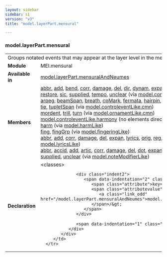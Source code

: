 ```yaml
---
layout: sidebar
sidebar: s1
version: "v3"
title: "model.layerPart.mensural"

---
```


<div class="classSpec model">
   <h3 id="model.layerPart.mensural">model.layerPart.mensural</h3>
   <table class="wovenodd">
      <tr>
         <td colspan="2" class="wovenodd-col2">Groups notated events that may appear at the layer level in the mensural
            repertoire.
         </td>
      </tr>
      <tr>
         <td class="wovenodd-col1">
            <strong>Module</strong>
         </td>
         <td class="wovenodd-col2">MEI.mensural</td>
      </tr>
      <tr>
         <td class="wovenodd-col1">
            <strong>Available in</strong>
         </td>
         <td class="wovenodd-col2">
            <div class="parent">
               <div>
                  <a class="link_odd_classSpec" href="/{{ page.version }}/model-classes/model.layerPart.mensuralAndNeumes.html">model.layerPart.mensuralAndNeumes</a>
               </div>
            </div>
         </td>
      </tr>
      <tr>
         <td class="wovenodd-col1">
            <strong>Members</strong>
         </td>
         <td class="wovenodd-col2">
            <div class="parent">
               <div>
                  <a class="link_odd_elementSpec" href="/{{ page.version }}/model-classes/abbr.html">abbr</a>, 
                  <a class="link_odd_elementSpec" href="/{{ page.version }}/model-classes/add.html">add</a>, 
                  <a class="link_odd_elementSpec" href="/{{ page.version }}/model-classes/bend.html">bend</a>, 
                  <a class="link_odd_elementSpec" href="/{{ page.version }}/model-classes/corr.html">corr</a>, 
                  <a class="link_odd_elementSpec" href="/{{ page.version }}/model-classes/damage.html">damage</a>, 
                  <a class="link_odd_elementSpec" href="/{{ page.version }}/model-classes/del.html">del</a>, 
                  <a class="link_odd_elementSpec" href="/{{ page.version }}/model-classes/dir.html">dir</a>, 
                  <a class="link_odd_elementSpec" href="/{{ page.version }}/model-classes/dynam.html">dynam</a>, 
                  <a class="link_odd_elementSpec" href="/{{ page.version }}/model-classes/expan.html">expan</a>, 
                  <a class="link_odd_elementSpec" href="/{{ page.version }}/model-classes/gliss.html">gliss</a>, 
                  <a class="link_odd_elementSpec" href="/{{ page.version }}/model-classes/orig.html">orig</a>, 
                  <a class="link_odd_elementSpec" href="/{{ page.version }}/model-classes/ornam.html">ornam</a>, 
                  <a class="link_odd_elementSpec" href="/{{ page.version }}/model-classes/phrase.html">phrase</a>, 
                  <a class="link_odd_elementSpec" href="/{{ page.version }}/model-classes/reg.html">reg</a>, 
                  <a class="link_odd_elementSpec" href="/{{ page.version }}/model-classes/restore.html">restore</a>, 
                  <a class="link_odd_elementSpec" href="/{{ page.version }}/model-classes/sic.html">sic</a>, 
                  <a class="link_odd_elementSpec" href="/{{ page.version }}/model-classes/supplied.html">supplied</a>, 
                  <a class="link_odd_elementSpec" href="/{{ page.version }}/model-classes/tempo.html">tempo</a>, 
                  <a class="link_odd_elementSpec" href="/{{ page.version }}/model-classes/unclear.html">unclear</a>
                  <span> (via 
                     <a class="link_odd_classSpec" href="/{{ page.version }}/model-classes/model.controleventLike.html">model.controleventLike</a>)
                  </span>
               </div>
               <div>
                  <a class="link_odd_elementSpec" href="/{{ page.version }}/model-classes/arpeg.html">arpeg</a>, 
                  <a class="link_odd_elementSpec" href="/{{ page.version }}/model-classes/beamSpan.html">beamSpan</a>, 
                  <a class="link_odd_elementSpec" href="/{{ page.version }}/model-classes/breath.html">breath</a>, 
                  <a class="link_odd_elementSpec" href="/{{ page.version }}/model-classes/cpMark.html">cpMark</a>, 
                  <a class="link_odd_elementSpec" href="/{{ page.version }}/model-classes/fermata.html">fermata</a>, 
                  <a class="link_odd_elementSpec" href="/{{ page.version }}/model-classes/hairpin.html">hairpin</a>, 
                  <a class="link_odd_elementSpec" href="/{{ page.version }}/model-classes/harpPedal.html">harpPedal</a>, 
                  <a class="link_odd_elementSpec" href="/{{ page.version }}/model-classes/octave.html">octave</a>, 
                  <a class="link_odd_elementSpec" href="/{{ page.version }}/model-classes/pedal.html">pedal</a>, 
                  <a class="link_odd_elementSpec" href="/{{ page.version }}/model-classes/reh.html">reh</a>, 
                  <a class="link_odd_elementSpec" href="/{{ page.version }}/model-classes/slur.html">slur</a>, 
                  <a class="link_odd_elementSpec" href="/{{ page.version }}/model-classes/tie.html">tie</a>, 
                  <a class="link_odd_elementSpec" href="/{{ page.version }}/model-classes/tupletSpan.html">tupletSpan</a>
                  <span> (via 
                     <a class="link_odd_classSpec" href="/{{ page.version }}/model-classes/model.controleventLike.cmn.html">model.controleventLike.cmn</a>)
                  </span>
               </div>
               <div>
                  <a class="link_odd_elementSpec" href="/{{ page.version }}/model-classes/mordent.html">mordent</a>, 
                  <a class="link_odd_elementSpec" href="/{{ page.version }}/model-classes/trill.html">trill</a>, 
                  <a class="link_odd_elementSpec" href="/{{ page.version }}/model-classes/turn.html">turn</a>
                  <span> (via 
                     <a class="link_odd_classSpec" href="/{{ page.version }}/model-classes/model.ornamentLike.cmn.html">model.ornamentLike.cmn</a>)
                  </span>
               </div>
               <div>
                  <span>
                     <a class="link_odd_classSpec" href="/{{ page.version }}/model-classes/model.controleventLike.harmony.html">model.controleventLike.harmony</a> (no elements directly inheriting from this class)
                  </span>
               </div>
               <div>
                  <a class="link_odd_elementSpec" href="/{{ page.version }}/model-classes/harm.html">harm</a>
                  <span> (via 
                     <a class="link_odd_classSpec" href="/{{ page.version }}/model-classes/model.harmLike.html">model.harmLike</a>)
                  </span>
               </div>
               <div>
                  <a class="link_odd_elementSpec" href="/{{ page.version }}/model-classes/fing.html">fing</a>, 
                  <a class="link_odd_elementSpec" href="/{{ page.version }}/model-classes/fingGrp.html">fingGrp</a>
                  <span> (via 
                     <a class="link_odd_classSpec" href="/{{ page.version }}/model-classes/model.fingeringLike.html">model.fingeringLike</a>)
                  </span>
               </div>
               <div>
                  <a class="link_odd_elementSpec" href="/{{ page.version }}/model-classes/abbr.html">abbr</a>, 
                  <a class="link_odd_elementSpec" href="/{{ page.version }}/model-classes/add.html">add</a>, 
                  <a class="link_odd_elementSpec" href="/{{ page.version }}/model-classes/corr.html">corr</a>, 
                  <a class="link_odd_elementSpec" href="/{{ page.version }}/model-classes/damage.html">damage</a>, 
                  <a class="link_odd_elementSpec" href="/{{ page.version }}/model-classes/del.html">del</a>, 
                  <a class="link_odd_elementSpec" href="/{{ page.version }}/model-classes/expan.html">expan</a>, 
                  <a class="link_odd_elementSpec" href="/{{ page.version }}/model-classes/lyrics.html">lyrics</a>, 
                  <a class="link_odd_elementSpec" href="/{{ page.version }}/model-classes/orig.html">orig</a>, 
                  <a class="link_odd_elementSpec" href="/{{ page.version }}/model-classes/reg.html">reg</a>, 
                  <a class="link_odd_elementSpec" href="/{{ page.version }}/model-classes/restore.html">restore</a>, 
                  <a class="link_odd_elementSpec" href="/{{ page.version }}/model-classes/sic.html">sic</a>, 
                  <a class="link_odd_elementSpec" href="/{{ page.version }}/model-classes/supplied.html">supplied</a>, 
                  <a class="link_odd_elementSpec" href="/{{ page.version }}/model-classes/unclear.html">unclear</a>
                  <span> (via 
                     <a class="link_odd_classSpec" href="/{{ page.version }}/model-classes/model.lyricsLike.html">model.lyricsLike</a>)
                  </span>
               </div>
               <div>
                  <a class="link_odd_elementSpec" href="/{{ page.version }}/model-classes/abbr.html">abbr</a>, 
                  <a class="link_odd_elementSpec" href="/{{ page.version }}/model-classes/accid.html">accid</a>, 
                  <a class="link_odd_elementSpec" href="/{{ page.version }}/model-classes/add.html">add</a>, 
                  <a class="link_odd_elementSpec" href="/{{ page.version }}/model-classes/artic.html">artic</a>, 
                  <a class="link_odd_elementSpec" href="/{{ page.version }}/model-classes/corr.html">corr</a>, 
                  <a class="link_odd_elementSpec" href="/{{ page.version }}/model-classes/damage.html">damage</a>, 
                  <a class="link_odd_elementSpec" href="/{{ page.version }}/model-classes/del.html">del</a>, 
                  <a class="link_odd_elementSpec" href="/{{ page.version }}/model-classes/dot.html">dot</a>, 
                  <a class="link_odd_elementSpec" href="/{{ page.version }}/model-classes/expan.html">expan</a>, 
                  <a class="link_odd_elementSpec" href="/{{ page.version }}/model-classes/note.html">note</a>, 
                  <a class="link_odd_elementSpec" href="/{{ page.version }}/model-classes/orig.html">orig</a>, 
                  <a class="link_odd_elementSpec" href="/{{ page.version }}/model-classes/reg.html">reg</a>, 
                  <a class="link_odd_elementSpec" href="/{{ page.version }}/model-classes/restore.html">restore</a>, 
                  <a class="link_odd_elementSpec" href="/{{ page.version }}/model-classes/sic.html">sic</a>, 
                  <a class="link_odd_elementSpec" href="/{{ page.version }}/model-classes/supplied.html">supplied</a>, 
                  <a class="link_odd_elementSpec" href="/{{ page.version }}/model-classes/unclear.html">unclear</a>
                  <span> (via 
                     <a class="link_odd_classSpec" href="/{{ page.version }}/model-classes/model.noteModifierLike.html">model.noteModifierLike</a>)
                  </span>
               </div>
            </div>
         </td>
      </tr>
      <tr>
         <td class="wovenodd-col1">
            <strong>Declaration</strong>
         </td>
         <td class="wovenodd-col2">
            <div xml:space="preserve" class="pre">
               <div class="indent1">
                  <span data-indentation="1" class="element">&lt;classes&gt;</span>
                  
                  <div class="indent2">
                     <span data-indentation="2" class="element">&lt;memberOf 
                        <span class="attribute">key=</span>
                        <span class="attributevalue">"
                           <a class="link_odd" href="/model.layerPart.mensuralAndNeumes">model.layerPart.mensuralAndNeumes</a>"
                        </span>/&gt;
                     </span>
                  </div>
                  
                  <span data-indentation="1" class="element">&lt;/classes&gt;</span>
               </div>
            </div>
         </td>
      </tr>
   </table>
</div>